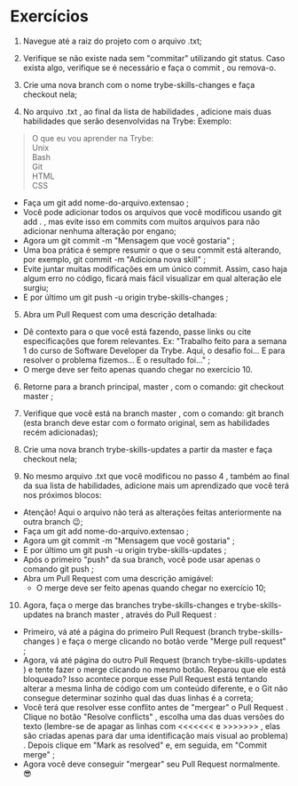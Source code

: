 # Exercícios

1. Navegue até a raiz do projeto com o arquivo .txt;



2. Verifique se não existe nada sem "commitar" utilizando git status. Caso exista algo, verifique se é necessário e faça o commit , ou remova-o.

3. Crie uma nova branch com o nome trybe-skills-changes e faça checkout nela;

4. No arquivo .txt , ao final da lista de habilidades , adicione mais duas habilidades que serão desenvolvidas na Trybe:
Exemplo:
> O que eu vou aprender na Trybe:<br/>
Unix<br/>
Bash<br/>
Git<br/>
HTML<br/>
CSS<br/>

* Faça um git add nome-do-arquivo.extensao ;
* Você pode adicionar todos os arquivos que você modificou usando git add . , mas evite isso em commits com muitos arquivos para não adicionar nenhuma alteração por engano;
* Agora um git commit -m "Mensagem que você gostaria" ;
* Uma boa prática é sempre resumir o que o seu commit está alterando, por exemplo, git commit -m "Adiciona nova skill" ;
* Evite juntar muitas modificações em um único commit. Assim, caso haja algum erro no código, ficará mais fácil visualizar em qual alteração ele surgiu;
* E por último um git push -u origin trybe-skills-changes ;

5. Abra um Pull Request com uma descrição detalhada:

* Dê contexto para o que você está fazendo, passe links ou cite especificações que forem relevantes. Ex: "Trabalho feito para a semana 1 do curso de Software Developer da Trybe. Aqui, o desafio foi... E para resolver o problema fizemos... E o resultado foi..." ;
* O merge deve ser feito apenas quando chegar no exercício 10.

6. Retorne para a branch principal, master , com o comando: git checkout master ;

7. Verifique que você está na branch master , com o comando: git branch (esta branch deve estar com o formato original, sem as habilidades recém adicionadas);

8. Crie uma nova branch trybe-skills-updates a partir da master e faça checkout nela;

9. No mesmo arquivo .txt que você modificou no passo 4 , também ao final da sua lista de habilidades, adicione mais um aprendizado que você terá nos próximos blocos:

* Atenção! Aqui o arquivo não terá as alterações feitas anteriormente na outra branch 😉;
* Faça um git add nome-do-arquivo.extensao ;
* Agora um git commit -m "Mensagem que você gostaria" ;
* E por último um git push -u origin trybe-skills-updates ;
* Após o primeiro "push" da sua branch, você pode usar apenas o comando git push ;
* Abra um Pull Request com uma descrição amigável:
	* O merge deve ser feito apenas quando chegar no exercício 10;

10. Agora, faça o merge das branches trybe-skills-changes e trybe-skills-updates na branch master , através do Pull Request :

* Primeiro, vá até a página do primeiro Pull Request (branch trybe-skills-changes ) e faça o merge clicando no botão verde "Merge pull request" ;
* Agora, vá até página do outro Pull Request (branch trybe-skills-updates ) e tente fazer o merge clicando no mesmo botão. Reparou que ele está bloqueado? Isso acontece porque esse Pull Request está tentando alterar a mesma linha de código com um conteúdo diferente, e o Git não consegue determinar sozinho qual das duas linhas é a correta;
* Você terá que resolver esse conflito antes de "mergear" o Pull Request . Clique no botão "Resolve conflicts" , escolha uma das duas versões do texto (lembre-se de apagar as linhas com <<<<<<< e >>>>>>> , elas são criadas apenas para dar uma identificação mais visual ao problema) . Depois clique em "Mark as resolved" e, em seguida, em "Commit merge" ;
* Agora você deve conseguir "mergear" seu Pull Request normalmente. 😎